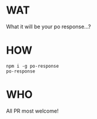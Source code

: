 # WAT

What it will be your po response...?

# HOW

```
npm i -g po-response
po-response
```

# WHO

All PR most welcome!